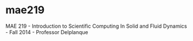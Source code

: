 # mae219
MAE 219 - Introduction to Scientific Computing In Solid and Fluid Dynamics - Fall 2014 - Professor Delplanque
